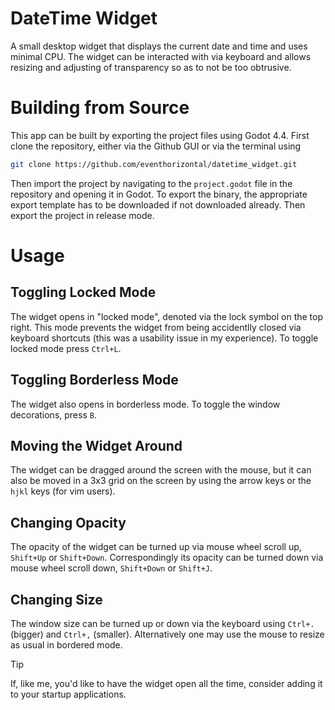 # DateTime Widget

A small desktop widget that displays the current date and time and uses minimal CPU. The widget can be interacted with via keyboard and allows resizing and adjusting of transparency so as to not be too obtrusive.

# Building from Source

This app can be built by exporting the project files using Godot 4.4. First clone the repository, either via the Github GUI or via the terminal using
```bash
git clone https://github.com/eventhorizontal/datetime_widget.git
```
Then import the project by navigating to the `project.godot` file in the repository and opening it in Godot. To export the binary, the appropriate export template has to be downloaded if not downloaded already. Then export the project in release mode.

# Usage

## Toggling Locked Mode
The widget opens in "locked mode", denoted via the lock symbol on the top right. This mode prevents the widget from being accidentlly closed via keyboard shortcuts (this was a usability issue in my experience). To toggle locked mode press `Ctrl+L`.
## Toggling Borderless Mode
The widget also opens in borderless mode. To toggle the window decorations, press `B`.

## Moving the Widget Around
The widget can be dragged around the screen with the mouse, but it can also be moved in a 3x3 grid on the screen by using the  arrow keys or the `hjkl` keys (for vim users).

## Changing Opacity
The opacity of the widget can be turned up via mouse wheel scroll up, `Shift+Up` or `Shift+Down`. Correspondingly its opacity can be turned down via mouse wheel scroll down, `Shift+Down` or `Shift+J`.

## Changing Size
The window size can be turned up or down via the keyboard using `Ctrl+.` (bigger) and `Ctrl+,` (smaller). Alternatively one may use the mouse to resize as usual in bordered mode.

> [!tip]
> If, like me, you'd like to have the widget open all the time, consider adding it to your startup applications.
